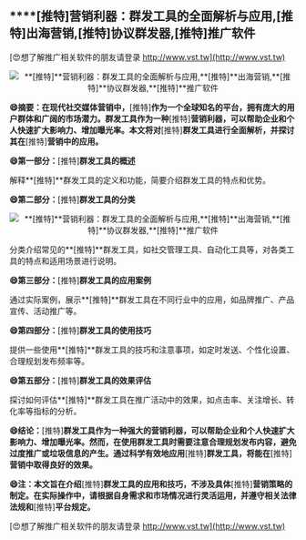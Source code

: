 ## ****[推特]**营销利器：群发工具的全面解析与应用,**[推特]**出海营销,**[推特]**协议群发器,**[推特]**推广软件**

[😍想了解推广相关软件的朋友请登录 http://www.vst.tw](http://www.vst.tw)

 <center><img src="https://vst.tw/MP4/tuiguang/png/0.png" alt="**[推特]**营销利器：群发工具的全面解析与应用,**[推特]**出海营销,**[推特]**协议群发器,**[推特]**推广软件"></center>

**😄摘要：在现代社交媒体营销中，**[推特]**作为一个全球知名的平台，拥有庞大的用户群体和广阔的市场潜力。群发工具作为一种**[推特]**营销利器，可以帮助企业和个人快速扩大影响力、增加曝光率。本文将对**[推特]**群发工具进行全面解析，并探讨其在**[推特]**营销中的应用。**

**😄第一部分：**[推特]**群发工具的概述**

解释**[推特]**群发工具的定义和功能，简要介绍群发工具的特点和优势。

**😄第二部分：**[推特]**群发工具的分类**

 <center><img src="https://vst.tw/MP4/tuiguang/png/4.png" alt="**[推特]**营销利器：群发工具的全面解析与应用,**[推特]**出海营销,**[推特]**协议群发器,**[推特]**推广软件"></center>

分类介绍常见的**[推特]**群发工具，如社交管理工具、自动化工具等，对各类工具的特点和适用场景进行说明。

**😄第三部分：**[推特]**群发工具的应用案例**

通过实际案例，展示**[推特]**群发工具在不同行业中的应用，如品牌推广、产品宣传、活动推广等。

**😄第四部分：**[推特]**群发工具的使用技巧**

提供一些使用**[推特]**群发工具的技巧和注意事项，如定时发送、个性化设置、合理规划发布频率等。

**😄第五部分：**[推特]**群发工具的效果评估**

探讨如何评估**[推特]**群发工具在推广活动中的效果，如点击率、关注增长、转化率等指标的分析。

**😄结论：**[推特]**群发工具作为一种强大的营销利器，可以帮助企业和个人快速扩大影响力、增加曝光率。然而，在使用群发工具时需要注意合理规划发布内容，避免过度推广或垃圾信息的产生。通过科学有效地应用**[推特]**群发工具，将能在**[推特]**营销中取得良好的效果。**

**😄注：本文旨在介绍**[推特]**群发工具的应用和技巧，不涉及具体**[推特]**营销策略的制定。在实际操作中，请根据自身需求和市场情况进行灵活运用，并遵守相关法律法规和**[推特]**平台规定。**

[😍想了解推广相关软件的朋友请登录 http://www.vst.tw](http://www.vst.tw)



